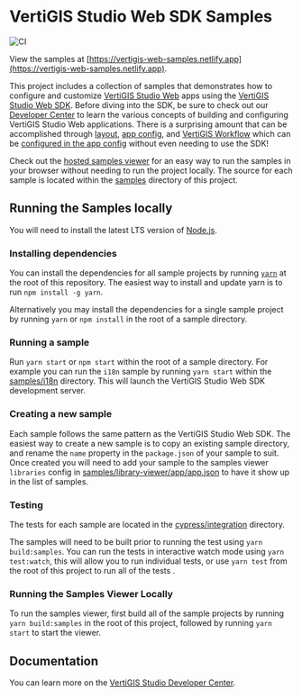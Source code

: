 # VertiGIS Studio Web SDK Samples

![CI](https://github.com/vertigis/vertigis-web-samples/workflows/CI/badge.svg)

View the samples at [https://vertigis-web-samples.netlify.app](https://vertigis-web-samples.netlify.app).

This project includes a collection of samples that demonstrates how to configure and customize [VertiGIS Studio Web](https://vertigisstudio.com/products/vertigis-studio-web/) apps using the [VertiGIS Studio Web SDK](https://developers.vertigisstudio.com/docs/web/sdk-overview/). Before diving into the SDK, be sure to check out our [Developer Center](https://developers.vertigisstudio.com/docs/web/overview/) to learn the various concepts of building and configuring VertiGIS Studio Web applications. There is a surprising amount that can be accomplished through [layout](https://developers.vertigisstudio.com/docs/web/configuration-layout-getting-started/), [app config](https://developers.vertigisstudio.com/docs/web/configuration-app-config-getting-started/), and [VertiGIS Workflow](https://vertigisstudio.com/products/vertigis-studio-workflow/) which can be [configured in the app config](https://developers.vertigisstudio.com/docs/web/tutorial-run-workflow-app-config/) without even needing to use the SDK!

Check out the [hosted samples viewer](https://vertigis-web-samples.netlify.app/) for an easy way to run the samples in your browser without needing to run the project locally. The source for each sample is located within the [samples](samples) directory of this project.

## Running the Samples locally

You will need to install the latest LTS version of [Node.js](https://nodejs.org/).

### Installing dependencies

You can install the dependencies for all sample projects by running [`yarn`](https://yarnpkg.com/) at the root of this repository. The easiest way to install and update yarn is to run `npm install -g yarn`.

Alternatively you may install the dependencies for a single sample project by running `yarn` or `npm install` in the root of a sample directory.

### Running a sample

Run `yarn start` or `npm start` within the root of a sample directory. For example you can run the `i18n` sample by running `yarn start` within the [samples/i18n](samples/i18n) directory. This will launch the VertiGIS Studio Web SDK development server.

### Creating a new sample

Each sample follows the same pattern as the VertiGIS Studio Web SDK. The easiest way to create a new sample is to copy an existing sample directory, and rename the `name` property in the `package.json` of your sample to suit. Once created you will need to add your sample to the samples viewer `libraries` config in [samples/library-viewer/app/app.json](samples/library-viewer/app/app.json) to have it show up in the list of samples. 

### Testing

The tests for each sample are located in the [cypress/integration](cypress/integration) directory.

The samples will need to be built prior to running the test using `yarn build:samples`. You can run the tests in interactive watch mode using `yarn test:watch`, this will allow you to run individual tests, or use `yarn test` from the root of this project to run all of the tests .

### Running the Samples Viewer Locally

To run the samples viewer, first build all of the sample projects by running `yarn build:samples` in the root of this project, followed by running `yarn start` to start the viewer.

## Documentation

You can learn more on the [VertiGIS Studio Developer Center](https://developers.vertigisstudio.com/docs/web/overview/).
